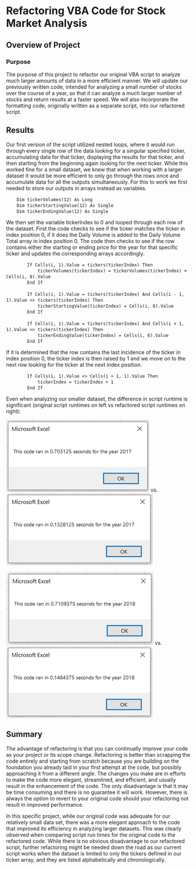 # Refactoring VBA Code for Stock Market Analysis

## Overview of Project

### Purpose
The purpose of this project to refactor our original VBA script to analyze much larger amounts of data in a more efficient manner. We will update our previously written code, intended for analyzing a small number of stocks over the course of a year, so that it can analyze a much larger number of stocks and return results at a faster speed. We will also incorporate the formatting code, originally written as a separate script, into our refactored script.

## Results
Our first version of the script utilized nested loops, where it would run through every single row of the data looking for a singular specified ticker, accumulating data for that ticker, displaying the results for that ticker, and then starting from the beginning again looking for the next ticker.  While this worked fine for a small dataset, we knew that when working with a larger dataset it would be more efficient to only go through the rows once and accumulate data for all the outputs simultaneously. For this to work we first needed to store our outputs in arrays instead as variables. 
```
    Dim tickerVolumes(12) As Long
    Dim tickerStartingValue(12) As Single
    Dim tickerEndingValue(12) As Single
```
We then set the variable tickerIndex to 0 and looped through each row of the dataset. First the code checks to see if the ticker matches the ticker in index position 0, if it does the Daily Volume is added to the Daily Volume Total array in index position 0. The code then checks to see if the row contains either the starting or ending price for the year for that specific ticker and updates the corresponding arrays accordingly. 
```
        If Cells(i, 1).Value = tickers(tickerIndex) Then
            tickerVolumes(tickerIndex) = tickerVolumes(tickerIndex) + Cells(i, 8).Value
        End If

        If Cells(i, 1).Value = tickers(tickerIndex) And Cells(i - 1, 1).Value <> tickers(tickerIndex) Then
            tickerStartingValue(tickerIndex) = Cells(i, 6).Value
        End If

        If Cells(i, 1).Value = tickers(tickerIndex) And Cells(i + 1, 1).Value <> tickers(tickerIndex) Then
            tickerEndingValue(tickerIndex) = Cells(i, 6).Value
        End If
```
If it is determined that the row contains the last incidence of the ticker in index position 0, the ticker index is then raised by 1 and we move on to the next row looking for the ticker at the next index position. 
```
        If Cells(i, 1).Value <> Cells(i + 1, 1).Value Then
            tickerIndex = tickerIndex + 1
        End If
```
Even when analyzing our smaller dataset, the difference in script runtime is significant (original script runtimes on left vs refactored script runtimes on right):

![VBA_Challenge_2017_original](resources/VBA_Challenge_2017_original.PNG) vs. ![VBA_Challenge_2017_refactored](resources/VBA_Challenge_2017_refactored.PNG)

![VBA_Challenge_2018_original](resources/VBA_Challenge_2018_original.PNG) vs. ![VBA_Challenge_2018_refactored](resources/VBA_Challenge_2018_refactored.PNG)

## Summary
The advantage of refactoring is that you can continually improve your code as your project or its scope change. Refactoring is better than scrapping the code entirely and starting from scratch because you are building on the foundation you already laid in your first attempt at the code, but possibly approaching it from a different angle. The changes you make are in efforts to make the code more elegant, streamlined, and efficient, and usually result in the enhancement of the code. The only disadvantage is that it may be time consuming and there is no guarantee it will work. However, there is always the option to revert to your original code should your refactoring not result in improved performance. 

In this specific project, while our original code was adequate for our relatively small data set, there was a more elegant approach to the code that improved its efficiency in analyzing larger datasets. This was clearly observed when comparing script run times for the original code to the refactored code. While there is no obvious disadvantage to our refactored script, further refactoring might be needed down the road as our current script works when the dataset is limited to only the tickers defined in our ticker array, and they are listed alphabetically and chronologically. 
